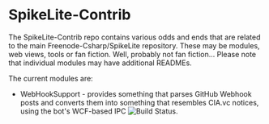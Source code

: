 SpikeLite-Contrib
=================

The SpikeLite-Contrib repo contains various odds and ends that are related to the main Freenode-Csharp/SpikeLite repository. These may be modules, web views, tools or fan fiction. Well, probably not fan fiction... Please note that individual modules may have additional READMEs.

The current modules are:

* WebHookSupport - provides something that parses GitHub Webhook posts and converts them into something that resembles CIA.vc notices, using the bot's WCF-based IPC ![Build Status](https://travis-ci.org/Freenode-Csharp/SpikeLite-Contrib.svg?branch=master).
